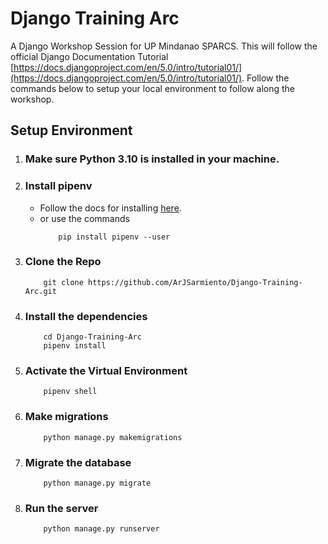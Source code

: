 # Django Training Arc
A Django Workshop Session for UP Mindanao SPARCS. This will follow the official Django Documentation Tutorial [https://docs.djangoproject.com/en/5.0/intro/tutorial01/](https://docs.djangoproject.com/en/5.0/intro/tutorial01/). Follow the commands below to setup your local environment to follow along the workshop.

## Setup Environment
1. ### Make sure Python 3.10 is installed in your machine.
2. ### Install pipenv
    - Follow the docs for installing [here](https://pipenv.pypa.io/en/latest/installation.html).
    - or use the commands
        ```shell
            pip install pipenv --user
        ```
2. ### Clone the Repo
    ```shell
        git clone https://github.com/ArJSarmiento/Django-Training-Arc.git
    ```
3. ### Install the dependencies
    ```shell
        cd Django-Training-Arc
        pipenv install
    ```
4. ### Activate the Virtual Environment
    ```shell
        pipenv shell
    ```
5. ### Make migrations
    ```shell
        python manage.py makemigrations
    ```
6. ### Migrate the database
    ```shell
        python manage.py migrate
    ```
7. ### Run the server
    ```shell
        python manage.py runserver
    ```
